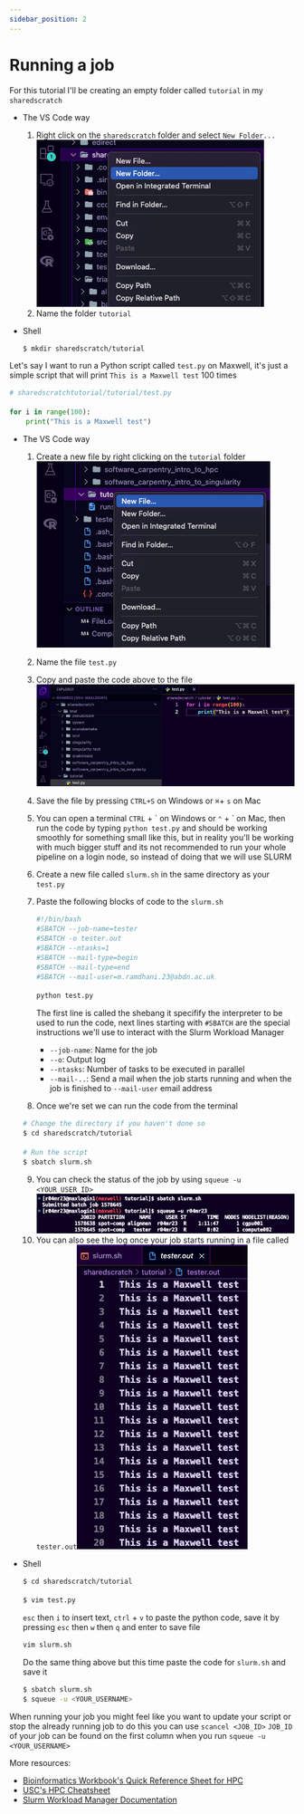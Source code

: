 ```yaml
---
sidebar_position: 2
---
```

# Running a job

For this tutorial I'll be creating an empty folder called `tutorial` in my `sharedscratch`
- The VS Code way
    1. Right click on the `sharedscratch` folder and select `New Folder...`
    ![alt text](./img/01_01.png)
    3. Name the folder `tutorial`

- Shell
    ```sh
    $ mkdir sharedscratch/tutorial
    ```

Let's say I want to run a Python script called `test.py` on Maxwell, it's just a simple script that will print `This is a Maxwell test` 100 times

```python
# sharedscratchtutorial/tutorial/test.py

for i in range(100):
    print("This is a Maxwell test")
```

- The VS Code way
    1. Create a new file by right clicking on the `tutorial` folder 
    ![alt text](./img/01_02.png)
    2. Name the file `test.py`
    3. Copy and paste the code above to the file
    ![alt text](./img/01_03.png)
    4. Save the file by pressing `CTRL+S` on Windows or `⌘`+ `s` on Mac
    5. You can open a terminal `CTRL` + \` on Windows or `⌃` + \` on Mac, then run the code by typing `python test.py` and should be working smoothly for something small like this, but in reality you'll be working with much bigger stuff and its not recommended to run your whole pipeline on a login node, so instead of doing that we will use SLURM
    6. Create a new file called `slurm.sh` in the same directory as your `test.py`
    7. Paste the following blocks of code to the `slurm.sh`
    
        ```sh
        #!/bin/bash
        #SBATCH --job-name=tester
        #SBATCH -o tester.out
        #SBATCH --ntasks=1
        #SBATCH --mail-type=begin
        #SBATCH --mail-type=end
        #SBATCH --mail-user=m.ramdhani.23@abdn.ac.uk

        python test.py
        ```
    
        The first line is called the shebang it specifify the interpreter to be used to run the code, next lines starting with `#SBATCH` are the special instructions we'll use to interact with the Slurm Workload Manager
        - `--job-name`: Name for the job
        - `--o`: Output log
        - `--ntasks`: Number of tasks to be executed in parallel
        - `--mail-..`: Send a mail when the job starts running and when the job is finished to `--mail-user` email address
    
    8. Once we're set we can run the code from the terminal
    ```sh
    # Change the directory if you haven't done so
    $ cd sharedscratch/tutorial

    # Run the script
    $ sbatch slurm.sh
    ```
    9. You can check the status of the job by using `squeue -u <YOUR_USER_ID>` ![alt text](./img/01_04.png)
    10. You can also see the log once your job starts running in a file called `tester.out`![alt text](./img/01_05.png)

- Shell
    ```sh
    $ cd sharedscratch/tutorial
    
    $ vim test.py
    ```

    `esc` then `i` to insert text, `ctrl` + `v` to paste the python code, save it by pressing `esc` then `w` then `q` and enter to save file

    ```sh
    vim slurm.sh
    ```

    Do the same thing above but this time paste the code for `slurm.sh` and save it

    ```sh
    $ sbatch slurm.sh
    $ squeue -u <YOUR_USERNAME>
    ```

When running your job you might feel like you want to update your script or stop the already running job to do this you can use `scancel <JOB_ID>` `JOB_ID` of your job can be found on the first column when you run `squeue -u <YOUR_USERNAME>`

More resources:
- [Bioinformatics Workbook's Quick Reference Sheet for HPC](https://bioinformaticsworkbook.org/Appendix/HPC/SLURM/slurm-cheatsheat.html)
- [USC's HPC Cheatsheet](https://www.carc.usc.edu/user-information/user-guides/hpc-basics/slurm-cheatsheet)
- [Slurm Workload Manager Documentation](https://slurm.schedmd.com/documentation.html)
    


